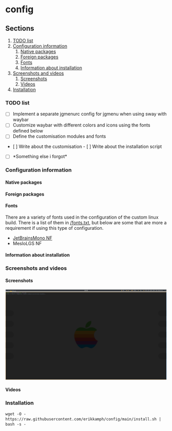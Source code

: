 # config

## Sections
1. [TODO list](#todo-list)
2. [Configuration information](#configuration-information)
    1. [Native packages](#native-packages)
    2. [Foreign packages](#foreign-packages)
    3. [Fonts](#fonts)
    4. [Information about installation](#information-about-installation)
3. [Screenshots and videos](#screenshots-and-videos)
    1. [Screenshots](#screenshots)
    2. [Videos](#videos)
4. [Installation](#installation)

### TODO list
- [ ] Implement a separate jgmenurc config for jgmenu when using sway with waybar
- [ ] Customize waybar with different colors and icons using the fonts defined below
- [ ] Define the customisation modules and fonts
- [ ] Write about the customisation
- [ ] Write about the installation script
- [ ] \*Something else i forgot\*

### Configuration information

#### Native packages

#### Foreign packages

#### Fonts
There are a variety of fonts used in the configuration of the custom linux build. There is a list of them in [/fonts.txt](fonts.txt), but below are some that are more a requirement if using this type of configuration.
- [JetBrainsMono NF](https://www.nerdfonts.com/font-downloads)
- MesloLGS NF

#### Information about installation

### Screenshots and videos
#### Screenshots
![Screenshot of configuration](1648541004.png)

#### Videos

### Installation
```
wget -O - https://raw.githubusercontent.com/erikkamph/config/main/install.sh | bash -s -
```

